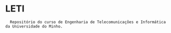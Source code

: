 # LETI
 
 
      Repositório do curso de Engenharia de Telecomunicações e Informática da Universidade do Minho.
